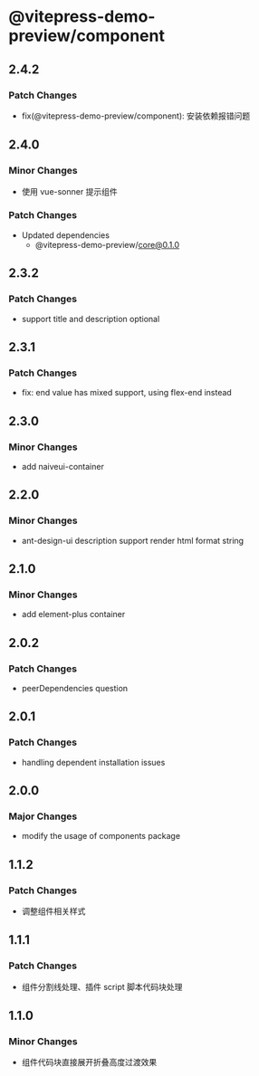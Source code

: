 # @vitepress-demo-preview/component

## 2.4.2

### Patch Changes

- fix(@vitepress-demo-preview/component): 安装依赖报错问题

## 2.4.0

### Minor Changes

- 使用 vue-sonner 提示组件

### Patch Changes

- Updated dependencies
  - @vitepress-demo-preview/core@0.1.0

## 2.3.2

### Patch Changes

- support title and description optional

## 2.3.1

### Patch Changes

- fix: end value has mixed support, using flex-end instead

## 2.3.0

### Minor Changes

- add naiveui-container

## 2.2.0

### Minor Changes

- ant-design-ui description support render html format string

## 2.1.0

### Minor Changes

- add element-plus container

## 2.0.2

### Patch Changes

- peerDependencies question

## 2.0.1

### Patch Changes

- handling dependent installation issues

## 2.0.0

### Major Changes

- modify the usage of components package

## 1.1.2

### Patch Changes

- 调整组件相关样式

## 1.1.1

### Patch Changes

- 组件分割线处理、插件 script 脚本代码块处理

## 1.1.0

### Minor Changes

- 组件代码块直接展开折叠高度过渡效果
